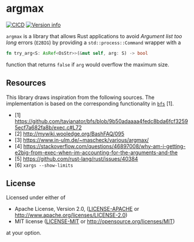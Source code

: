 # argmax

[![CICD](https://github.com/sharkdp/argmax/actions/workflows/CICD.yml/badge.svg)](https://github.com/sharkdp/argmax/actions/workflows/CICD.yml)
<a href="https://crates.io/crates/argmax"><img src="https://img.shields.io/crates/v/argmax.svg?colorB=319e8c" alt="Version info"></a><br>

`argmax` is a library that allows Rust applications to avoid *Argument list too long* errors (`E2BIG`) by providing a `std::process::Command` wrapper with a
``` rust
fn try_arg<S: AsRef<OsStr>>(&mut self, arg: S) -> bool
```
function that returns `false` if `arg` would overflow the maximum size.

## Resources

This library draws inspiration from the following sources. The implementation is based on
the corresponding functionality in [`bfs`](https://github.com/tavianator/bfs) [1].

- [1] https://github.com/tavianator/bfs/blob/9b50adaaaa4fedc8bda6fcf32595ecf7a682fa8b/exec.c#L72
- [2] http://mywiki.wooledge.org/BashFAQ/095
- [3] https://www.in-ulm.de/~mascheck/various/argmax/
- [4] https://stackoverflow.com/questions/46897008/why-am-i-getting-e2big-from-exec-when-im-accounting-for-the-arguments-and-the
- [5] https://github.com/rust-lang/rust/issues/40384
- [6] `xargs --show-limits`

## License

Licensed under either of

 * Apache License, Version 2.0, ([LICENSE-APACHE](LICENSE-APACHE) or http://www.apache.org/licenses/LICENSE-2.0)
 * MIT license ([LICENSE-MIT](LICENSE-MIT) or http://opensource.org/licenses/MIT)

at your option.
